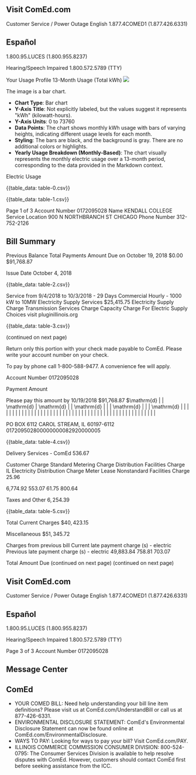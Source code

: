 ## Visit ComEd.com

Customer Service / Power Outage English
1.877.4COMED1 (1.877.426.6331)

## Español

1.800.95.LUCES (1.800.955.8237)

Hearing/Speech Impaired
1.800.572.5789 (TTY)

Your Usage Profile 13-Month Usage (Total kWh)
![](images/img-0.jpeg)

The image is a bar chart.

- **Chart Type**: Bar chart
- **Y-Axis Title**: Not explicitly labeled, but the values suggest it represents "kWh" (kilowatt-hours).
- **Y-Axis Units**: 0 to 73760
- **Data Points**: The chart shows monthly kWh usage with bars of varying heights, indicating different usage levels for each month.
- **Styling**: The bars are black, and the background is gray. There are no additional colors or highlights.
- **Yearly Usage Breakdown (Monthly-Based)**: The chart visually represents the monthly electric usage over a 13-month period, corresponding to the data provided in the Markdown context.

Electric Usage

{{table_data: table-0.csv}}


{{table_data: table-1.csv}}

Page 1 of 3
Account Number 0172095028
Name
KENDALL COLLEGE
Service Location 900 N NORTHBRANCH ST CHICAGO
Phone Number 312-752-2126

## Bill Summary

Previous Balance
Total Payments
Amount Due on October 19, 2018
\$0.00
\$91,768.87

Issue Date October 4, 2018

{{table_data: table-2.csv}}

Service from 9/4/2018 to 10/3/2018 - 29 Days
Commercial Hourly - 1000 kW to 10MW
Electricity Supply Services
\$25,415.75
Electricity Supply Charge
Transmission Services Charge
Capacity Charge
For Electric Supply Choices visit
pluginillinois.org

{{table_data: table-3.csv}}

(continued on next page)

Return only this portion with your check made payable to ComEd. Please write your account number on your check.

To pay by phone call 1-800-588-9477.
A convenience fee will apply.

Account Number
0172095028

Payment Amount

Please pay this
amount by 10/19/2018
\$91,768.87
$\mathrm{d} \| \| \mathrm{d} \| \mathrm{d} \| \| \mathrm{d} \| \| \| \mathrm{d} \| \| \| \mathrm{d} \| \| \| \| \| \| \| \| \| \| \| \| \| \| \| \| \| \| \| \| \| \| \| \| \| \| \| \| \| \| \| \| \| \| \| \| \| \| \| \| \| \| \| \| \| \| \| \| \| \| \|

PO BOX 6112
CAROL STREAM, IL 60197-6112
$017209502800000000082920000005$

{{table_data: table-4.csv}}

Delivery Services - ComEd
536.67

Customer Charge
Standard Metering Charge
Distribution Facilities Charge
IL Electricity Distribution Charge
Meter Lease
Nonstandard Facilities Charge
25.96

6,774.92
553.07
61.75
800.64

Taxes and Other
$6,254.39$

{{table_data: table-5.csv}}

Total Current Charges
$\$ 40,423.15$

Miscellaneous
$\$ 51,345.72$

Charges from previous bill
Current late payment charge (s) - electric
Previous late payment charge (s) - electric
49,883.84
758.81
703.07

Total Amount Due
(continued on next page)
(continued on next page)

## Visit ComEd.com

Customer Service / Power Outage English
1.877.4COMED1 (1.877.426.6331)

## Español

1.800.95.LUCES (1.800.955.8237)

Hearing/Speech Impaired
1.800.572.5789 (TTY)

Page 3 of 3
Account Number 0172095028

## Message Center

## ComEd

- YOUR COMED BILL: Need help understanding your bill line item definitions? Please visit us at ComEd.com/UnderstandBill or call us at 877-426-6331.
- ENVIRONMENTAL DISCLOSURE STATEMENT: ComEd's Environmental Disclosure Statement can now be found online at ComEd.com/EnvironmentalDisclosure.
- WAYS TO PAY: Looking for ways to pay your bill? Visit ComEd.com/PAY.
- ILLINOIS COMMERCE COMMISSION CONSUMER DIVISION: 800-524-0795: The Consumer Services Division is available to help resolve disputes with ComEd. However, customers should contact ComEd first before seeking assistance from the ICC.
